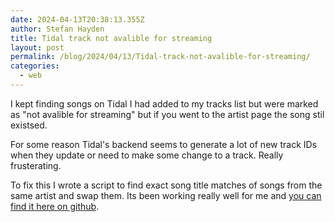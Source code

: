 ```yaml
---
date: 2024-04-13T20:38:13.355Z
author: Stefan Hayden
title: Tidal track not avalible for streaming
layout: post
permalink: /blog/2024/04/13/Tidal-track-not-avalible-for-streaming/
categories:
  - web
---
```


I kept finding songs on Tidal I had added to my tracks list but were marked as "not avalible for streaming" but if you went to the artist page the song stil existsed. 

For some reason Tidal's backend seems to generate a lot of new track IDs when they update or need to make some change to a track. Really frusterating.

To fix this I wrote a script to find exact song title matches of songs from the same artist and swap them. Its been working really well for me and [you can find it here on github](https://github.com/stefanhayden/music).
